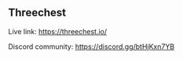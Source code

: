 ## Threechest

Live link: https://threechest.io/

Discord community: https://discord.gg/btHjKxn7YB

